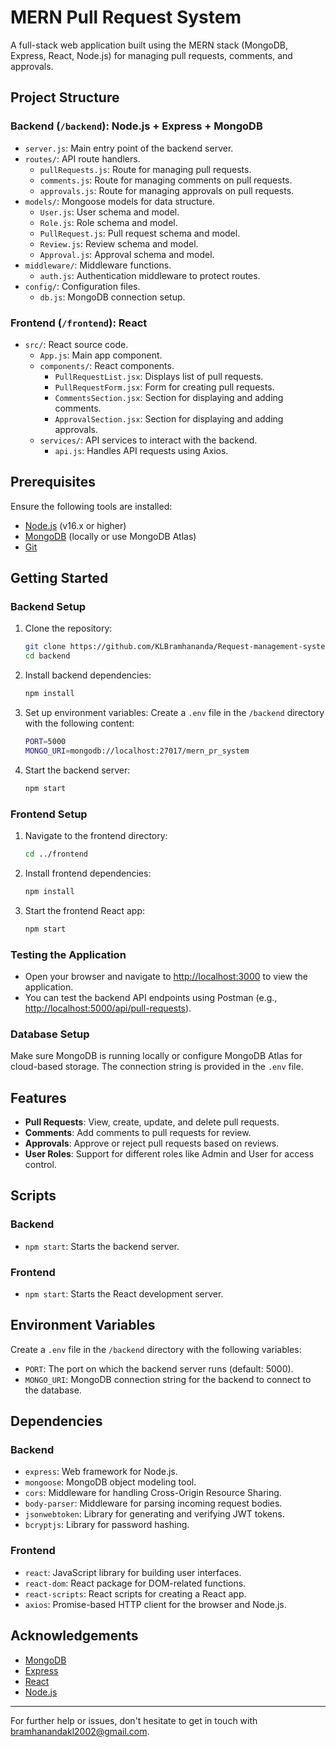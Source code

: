 # MERN Pull Request System

A full-stack web application built using the MERN stack (MongoDB, Express, React, Node.js) for managing pull requests, comments, and approvals.

## Project Structure

### Backend (`/backend`): Node.js + Express + MongoDB
- `server.js`: Main entry point of the backend server.
- `routes/`: API route handlers.
  - `pullRequests.js`: Route for managing pull requests.
  - `comments.js`: Route for managing comments on pull requests.
  - `approvals.js`: Route for managing approvals on pull requests.
- `models/`: Mongoose models for data structure.
  - `User.js`: User schema and model.
  - `Role.js`: Role schema and model.
  - `PullRequest.js`: Pull request schema and model.
  - `Review.js`: Review schema and model.
  - `Approval.js`: Approval schema and model.
- `middleware/`: Middleware functions.
  - `auth.js`: Authentication middleware to protect routes.
- `config/`: Configuration files.
  - `db.js`: MongoDB connection setup.

### Frontend (`/frontend`): React
- `src/`: React source code.
  - `App.js`: Main app component.
  - `components/`: React components.
    - `PullRequestList.jsx`: Displays list of pull requests.
    - `PullRequestForm.jsx`: Form for creating pull requests.
    - `CommentsSection.jsx`: Section for displaying and adding comments.
    - `ApprovalSection.jsx`: Section for displaying and adding approvals.
  - `services/`: API services to interact with the backend.
    - `api.js`: Handles API requests using Axios.

## Prerequisites

Ensure the following tools are installed:

- [Node.js](https://nodejs.org/) (v16.x or higher)
- [MongoDB](https://www.mongodb.com/) (locally or use MongoDB Atlas)
- [Git](https://git-scm.com/)

## Getting Started

### Backend Setup

1. Clone the repository:
    ```bash
    git clone https://github.com/KLBramhananda/Request-management-system
    cd backend
    ```

2. Install backend dependencies:
    ```bash
    npm install
    ```

3. Set up environment variables:
    Create a `.env` file in the `/backend` directory with the following content:
    ```bash
    PORT=5000
    MONGO_URI=mongodb://localhost:27017/mern_pr_system
    ```

4. Start the backend server:
    ```bash
    npm start
    ```

### Frontend Setup

1. Navigate to the frontend directory:
    ```bash
    cd ../frontend
    ```

2. Install frontend dependencies:
    ```bash
    npm install
    ```

3. Start the frontend React app:
    ```bash
    npm start
    ```

### Testing the Application

- Open your browser and navigate to [http://localhost:3000](http://localhost:3000) to view the application.
- You can test the backend API endpoints using Postman (e.g., [http://localhost:5000/api/pull-requests](http://localhost:5000/api/pull-requests)).

### Database Setup

Make sure MongoDB is running locally or configure MongoDB Atlas for cloud-based storage. The connection string is provided in the `.env` file.

## Features

- **Pull Requests**: View, create, update, and delete pull requests.
- **Comments**: Add comments to pull requests for review.
- **Approvals**: Approve or reject pull requests based on reviews.
- **User Roles**: Support for different roles like Admin and User for access control.

## Scripts

### Backend
- `npm start`: Starts the backend server.

### Frontend
- `npm start`: Starts the React development server.

## Environment Variables

Create a `.env` file in the `/backend` directory with the following variables:

- `PORT`: The port on which the backend server runs (default: 5000).
- `MONGO_URI`: MongoDB connection string for the backend to connect to the database.

## Dependencies

### Backend
- `express`: Web framework for Node.js.
- `mongoose`: MongoDB object modeling tool.
- `cors`: Middleware for handling Cross-Origin Resource Sharing.
- `body-parser`: Middleware for parsing incoming request bodies.
- `jsonwebtoken`: Library for generating and verifying JWT tokens.
- `bcryptjs`: Library for password hashing.

### Frontend
- `react`: JavaScript library for building user interfaces.
- `react-dom`: React package for DOM-related functions.
- `react-scripts`: React scripts for creating a React app.
- `axios`: Promise-based HTTP client for the browser and Node.js.

## Acknowledgements

- [MongoDB](https://www.mongodb.com/)
- [Express](https://expressjs.com/)
- [React](https://reactjs.org/)
- [Node.js](https://nodejs.org/)

---

For further help or issues, don't hesitate to get in touch with bramhanandakl2002@gmail.com.
